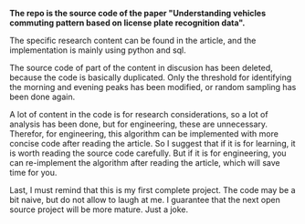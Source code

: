 **The repo is the source code of the paper "Understanding vehicles commuting pattern based on license plate recognition data".**

The specific research content can be found in the article, and the implementation is mainly using python and sql.

The source code of part of the content in discusion has been deleted, because the code is basically duplicated. Only the threshold for identifying the morning and evening peaks has been modified, or random sampling has been done again.

A lot of content in the code is for research considerations, so a lot of analysis has been done, but for engineering, these are unnecessary. Therefor, for engineering, this algorithm can be implemented with more concise code after reading the article. So I suggest that if it is for learning, it is worth reading the source code carefully. But if it is for engineering, you can re-implement the algorithm after reading the article, which will save time for you.

Last, I must remind that this is my first complete project. The code may be a bit naive, but do not allow to laugh at me. I guarantee that the next open source project will be more mature. Just a joke.
